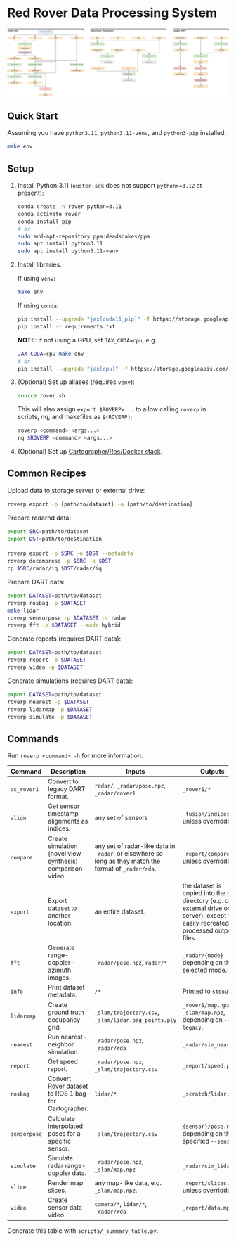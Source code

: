 # Red Rover Data Processing System

![Data processing pipeline](/docs/processing.svg)

## Quick Start

Assuming you have `python3.11`, `python3.11-venv`, and `python3-pip` installed:
```sh
make env
```


## Setup

1. Install Python 3.11 (`ouster-sdk` does not support `python>=3.12` at present):
    ```sh
    conda create -n rover python=3.11
    conda activate rover
    conda install pip
    # or
    sudo add-apt-repository ppa:deadsnakes/ppa
    sudo apt install python3.11
    sudo apt install python3.11-venv
    ```

2. Install libraries.

    If using `venv`:
    ```sh
    make env
    ```

    If using `conda`:
    ```sh
    pip install --upgrade "jax[cuda11_pip]" -f https://storage.googleapis.com/jax-releases/jax_cuda_releases.html
    pip install -r requirements.txt
    ```

    **NOTE**: if not using a GPU, set `JAX_CUDA=cpu`, e.g.
    ```sh
    JAX_CUDA=cpu make env
    # or
    pip install --upgrade "jax[cpu]" -f https://storage.googleapis.com/jax-releases/jax_cuda_releases.html
    ```

3. (Optional) Set up aliases (requires `venv`):
    ```sh
    source rover.sh
    ```
    This will also assign `export $ROVERP=...` to allow calling `roverp` in scripts, nq, and makefiles as `$(ROVERP)`:
    ```sh
    roverp <command> <args...>
    nq $ROVERP <command> <args...>
    ```

4. (Optional) Set up [Cartographer/Ros/Docker stack](/docs/docker.md).


## Common Recipes

Upload data to storage server or external drive:
```sh
roverp export -p {path/to/dataset} -o {path/to/destination}
```

Prepare radarhd data:
```sh
export SRC=path/to/dataset
export DST=path/to/destination

roverp export -p $SRC -o $DST --metadata
roverp decompress -p $SRC -o $DST
cp $SRC/radar/iq $DST/radar/iq
```

Prepare DART data:
```sh
export DATASET=path/to/dataset
roverp rosbag -p $DATASET
make lidar
roverp sensorpose -p $DATASET -s radar
roverp fft -p $DATASET --mode hybrid
```

Generate reports (requires DART data):
```sh
export DATASET=path/to/dataset
roverp report -p $DATASET
roverp video -p $DATASET
```

Generate simulations (requires DART data):
```sh
export DATASET=path/to/dataset
roverp nearest -p $DATASET
roverp lidarmap -p $DATASET
roverp simulate -p $DATASET
```

## Commands

Run `roverp <command> -h` for more information.

| Command | Description | Inputs | Outputs |
| ------- | ----------- | ------ | ------- |
| `as_rover1` | Convert to legacy DART format. | `radar/`, `_radar/pose.npz`, `_radar/rover1`  | `_rover1/*`  |
| `align` | Get sensor timestamp alignments as indices. | any set of sensors  | `_fusion/indices.npz` unless overridden.  |
| `compare` | Create simulation (novel view synthesis) comparison video. | any set of radar-like data in `_radar`, or elsewhere so long as they match the format of `_radar/rda`.  | `_report/compare.mp4` unless overridden.  |
| `export` | Export dataset to another location. | an entire dataset.  | the dataset is copied into the `dst` directory (e.g. on an external drive or file server), except for easily recreated processed output files.  |
| `fft` | Generate range-doppler-azimuth images. | `_radar/pose.npz`, `radar/*`  | `_radar/{mode}` depending on the selected mode.  |
| `info` | Print dataset metadata. | `/*`  | Printed to `stdout`.  |
| `lidarmap` | Create ground truth occupancy grid. | `_slam/trajectory.csv`, `_slam/lidar.bag_points.ply`  | `_rover1/map.npz` or `_slam/map.npz`, depending on `--legacy`.  |
| `nearest` | Run nearest-neighbor simulation. | `_radar/pose.npz`, `_radar/rda`  | `_radar/sim_nearest`  |
| `report` | Get speed report. | `_radar/pose.npz`, `_slam/trajectory.csv`  | `_report/speed.pdf`  |
| `rosbag` | Convert Rover dataset to ROS 1 bag for Cartographer. | `lidar/*`  | `_scratch/lidar.bag`  |
| `sensorpose` | Calculate interpolated poses for a specific sensor. | `_slam/trajectory.csv`  | `{sensor}/pose.npz` depending on the specified `--sensor`.  |
| `simulate` | Simulate radar range-doppler data. | `_radar/pose.npz`, `_slam/map.npz`  | `_radar/sim_lidar`  |
| `slice` | Render map slices. | any map-like data, e.g. `_slam/map.npz`.  | `_report/slices.mp4` unless overridden.  |
| `video` | Create sensor data video. | `camera/*`, `lidar/*`, `_radar/rda`  | `_report/data.mp4`  |

Generate this table with `scripts/_summary_table.py`.
